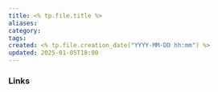 ```yaml
---
title: <% tp.file.title %>
aliases: 
category: 
tags: 
created: <% tp.file.creation_date("YYYY-MM-DD hh:mm") %>
updated: 2025-01-05T18:00
---
```


### Links
